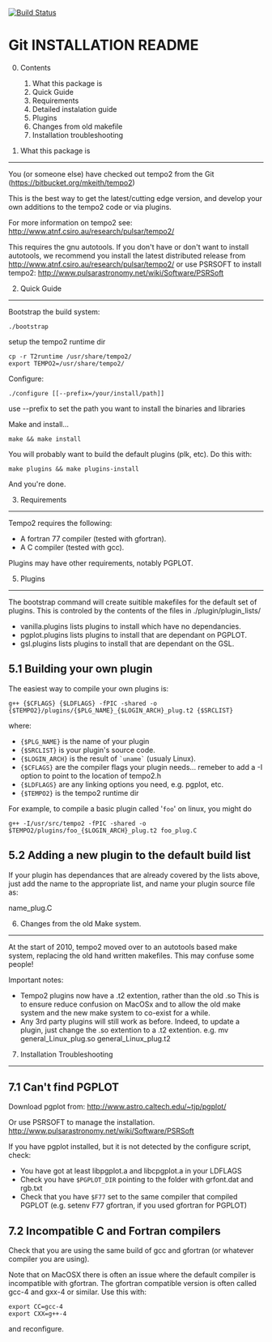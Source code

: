 [![Build Status](https://drone.io/bitbucket.org/psrsoft/tempo2/status.png)](https://drone.io/bitbucket.org/psrsoft/tempo2/latest)

Git INSTALLATION README
=======================

0. Contents    
	1. What this package is    
	2. Quick Guide    
	3. Requirements    
	4. Detailed instalation guide    
	5. Plugins    
	6. Changes from old makefile    
	7. Installation troubleshooting    

1. What this package is
------------------------
You (or someone else) have checked out tempo2 from the Git
(https://bitbucket.org/mkeith/tempo2)

This is the best way to get the latest/cutting edge version, and develop your
own additions to the tempo2 code or via plugins.

For more information on tempo2 see:
http://www.atnf.csiro.au/research/pulsar/tempo2/

This requires the gnu autotools. If you don't have or don't want to install 
autotools, we recommend you install the latest distributed release from
http://www.atnf.csiro.au/research/pulsar/tempo2/
or use PSRSOFT to install tempo2:
http://www.pulsarastronomy.net/wiki/Software/PSRSoft

2. Quick Guide
---------------
Bootstrap the build system:

    ./bootstrap

setup the tempo2 runtime dir

    cp -r T2runtime /usr/share/tempo2/
    export TEMPO2=/usr/share/tempo2/

Configure:

    ./configure [[--prefix=/your/install/path]]

use --prefix to set the path you want to install the binaries and libraries

Make and install...

    make && make install

You will probably want to build the default plugins (plk, etc). Do this with:

    make plugins && make plugins-install


And you're done.

3. Requirements
---------------
Tempo2 requires the following:

 - A fortran 77 compiler (tested with gfortran).
 - A C compiler (tested with gcc).

Plugins may have other requirements, notably PGPLOT.

5. Plugins
----------
The bootstrap command will create suitible makefiles for the default set of
plugins. This is controled by the contents of the files in
./plugin/plugin_lists/

 - vanilla.plugins lists plugins to install which have no dependancies.
 - pgplot.plugins lists plugins to install that are dependant on PGPLOT.
 - gsl.plugins lists plugins to install that are dependant on the GSL.

5.1 Building your own plugin
----------------------------
The easiest way to compile your own plugins is:

    g++ {$CFLAGS} {$LDFLAGS} -fPIC -shared -o {$TEMPO2}/plugins/{$PLG_NAME}_{$LOGIN_ARCH}_plug.t2 {$SRCLIST}

where:

 - `{$PLG_NAME}` is the name of your plugin
 - `{$SRCLIST}` is your plugin's source code.
 - `{$LOGIN_ARCH}` is the result of `` `uname` `` (usualy Linux).
 - `{$CFLAGS}` are the compiler flags your plugin needs... remeber to add a -I option to point to the location of tempo2.h
 - `{$LDFLAGS}` are any linking options you need, e.g. pgplot, etc.
 - `{$TEMPO2}` is the tempo2 runtime dir

For example, to compile a basic plugin called '`foo`' on linux, you might do

    g++ -I/usr/src/tempo2 -fPIC -shared -o $TEMPO2/plugins/foo_{$LOGIN_ARCH}_plug.t2 foo_plug.C


5.2 Adding a new plugin to the default build list
-------------------------------------------------
If your plugin has dependances that are already covered by the lists above,
just add the name to the appropriate list, and name your plugin source file as:

name_plug.C

6. Changes from the old Make system.
------------------------------------
At the start of 2010, tempo2 moved over to an autotools based make system,
replacing the old hand written makefiles. This may confuse some people!

Important notes:

 - Tempo2 plugins now have a .t2 extention, rather than the old .so
    This is to ensure reduce confusion on MacOSx and to allow the old
    make system and the new make system to co-exist for a while.
 - Any 3rd party plugins will still work as before. Indeed, to update
    a plugin, just change the .so extention to a .t2 extention.
    e.g. mv general_Linux_plug.so general_Linux_plug.t2

7. Installation Troubleshooting
-------------------------------

7.1 Can't find PGPLOT
---------------------
Download pgplot from:
http://www.astro.caltech.edu/~tjp/pgplot/

Or use PSRSOFT to manage the installation.
http://www.pulsarastronomy.net/wiki/Software/PSRSoft

If you have pgplot installed, but it is not detected by the configure script, check:

 - You have got at least libpgplot.a and libcpgplot.a in your LDFLAGS
 - Check you have `$PGPLOT_DIR` pointing to the folder with grfont.dat and rgb.txt
 - Check that you have `$F77` set to the same compiler that compiled PGPLOT
    (e.g. setenv F77 gfortran, if you used gfortran for PGPLOT)


7.2 Incompatible C and Fortran compilers
----------------------------------------
Check that you are using the same build of gcc and gfortran (or whatever compiler you are using).

Note that on MacOSX there is often an issue where the default compiler is incompatible with gfortran.
The gfortran compatible version is often called gcc-4 and gxx-4 or similar. Use this with:

    export CC=gcc-4
    export CXX=g++-4

and reconfigure.